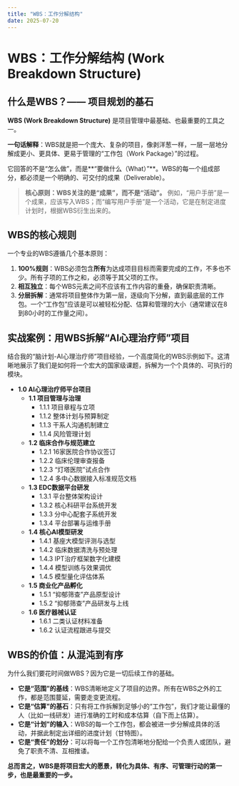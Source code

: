 ```yaml
---
title: "WBS：工作分解结构"
date: 2025-07-20
---
```


# WBS：工作分解结构 (Work Breakdown Structure)

## 什么是WBS？—— 项目规划的基石

**WBS (Work Breakdown Structure)** 是项目管理中最基础、也最重要的工具之一。

**一句话解释**：WBS就是把一个庞大、复杂的项目，像剥洋葱一样，一层一层地分解成更小、更具体、更易于管理的“工作包（Work Package）”的过程。

它回答的不是“怎么做”，而是**“要做什么（What）”**。WBS的每一个组成部分，都必须是一个明确的、可交付的成果（Deliverable）。

> **核心原则：WBS关注的是“成果”，而不是“活动”。**
> 例如，“用户手册”是一个成果，应该写入WBS；而“编写用户手册”是一个活动，它是在制定进度计划时，根据WBS衍生出来的。

## WBS的核心规则

一个专业的WBS遵循几个基本原则：

1.  **100%规则**：WBS必须包含**所有**为达成项目目标而需要完成的工作，不多也不少。所有子项的工作之和，必须等于其父项的工作。
2.  **相互独立**：每个WBS元素之间不应该有工作内容的重叠，确保职责清晰。
3.  **分层拆解**：通常将项目整体作为第一层，逐级向下分解，直到最底层的工作包。一个“工作包”应该是可以被轻松分配、估算和管理的大小（通常建议在8到80小时的工作量之间）。

## 实战案例：用WBS拆解“AI心理治疗师”项目

结合我的“脑计划-AI心理治疗师”项目经验，一个高度简化的WBS示例如下。这清晰地展示了我们是如何将一个宏大的国家级课题，拆解为一个个具体的、可执行的模块。

* **1.0 AI心理治疗师平台项目**
    * **1.1 项目管理与治理**
        * 1.1.1 项目章程与立项
        * 1.1.2 整体计划与预算制定
        * 1.1.3 干系人沟通机制建立
        * 1.1.4 风险管理计划
    * **1.2 临床合作与规范建立**
        * 1.2.1 16家医院合作协议签订
        * 1.2.2 临床伦理审查报备
        * 1.2.3 “灯塔医院”试点合作
        * 1.2.4 多中心数据接入标准规范文档
    * **1.3 EDC数据平台研发**
        * 1.3.1 平台整体架构设计
        * 1.3.2 核心科研平台系统开发
        * 1.3.3 分中心配套子系统开发
        * 1.3.4 平台部署与运维手册
    * **1.4 核心AI模型研发**
        * 1.4.1 基座大模型评测与选型
        * 1.4.2 临床数据清洗与预处理
        * 1.4.3 IPT治疗框架数字化建模
        * 1.4.4 模型训练与效果调优
        * 1.4.5 模型量化评估体系
    * **1.5 商业化产品孵化**
        * 1.5.1 “抑郁筛查”产品原型设计
        * 1.5.2 “抑郁筛查”产品研发与上线
    * **1.6 医疗器械认证**
        * 1.6.1 二类认证材料准备
        * 1.6.2 认证流程跟进与提交

## WBS的价值：从混沌到有序

为什么我们要花时间做WBS？因为它是一切后续工作的基础。

* **它是“范围”的基线**：WBS清晰地定义了项目的边界。所有在WBS之外的工作，都是范围蔓延，需要走变更流程。
* **它是“估算”的基石**：只有将工作拆解到足够小的“工作包”，我们才能让最懂的人（比如一线研发）进行准确的工时和成本估算（自下而上估算）。
* **它是“计划”的输入**：WBS的每一个工作包，都会被进一步分解成具体的活动，并据此制定出详细的进度计划（甘特图）。
* **它是“责任”的划分**：可以将每一个工作包清晰地分配给一个负责人或团队，避免了职责不清、互相推诿。

**总而言之，WBS是将项目宏大的愿景，转化为具体、有序、可管理行动的第一步，也是最重要的一步。**
